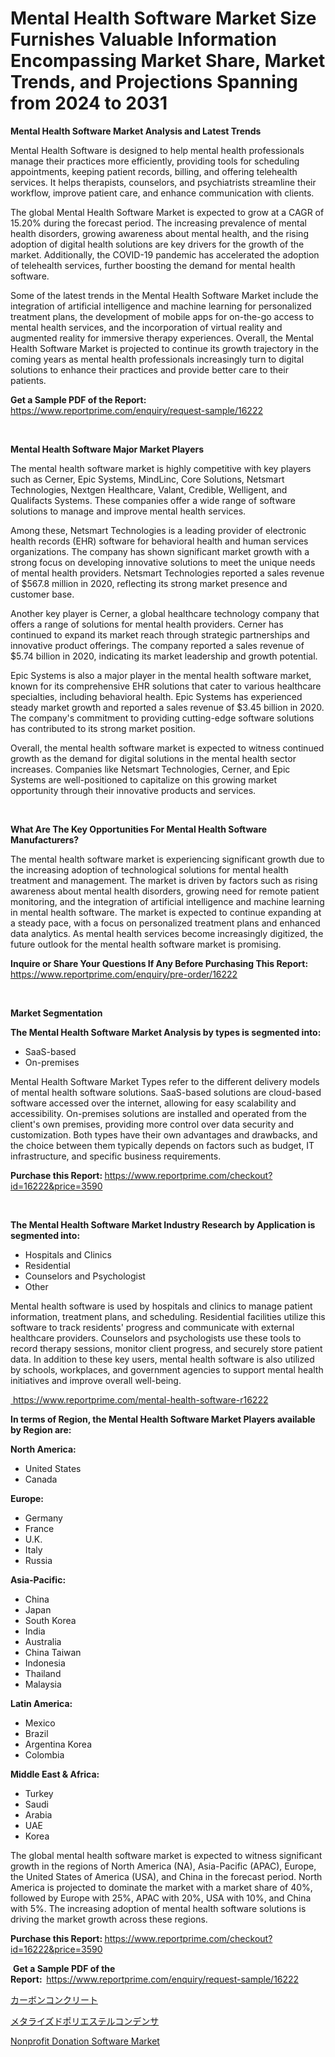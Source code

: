 <p><h1>Mental Health Software Market Size Furnishes Valuable Information Encompassing Market Share, Market Trends, and Projections Spanning from 2024 to 2031</h1></p><p><strong>Mental Health Software Market Analysis and Latest Trends</strong></p>
<p><p>Mental Health Software is designed to help mental health professionals manage their practices more efficiently, providing tools for scheduling appointments, keeping patient records, billing, and offering telehealth services. It helps therapists, counselors, and psychiatrists streamline their workflow, improve patient care, and enhance communication with clients.</p><p>The global Mental Health Software Market is expected to grow at a CAGR of 15.20% during the forecast period. The increasing prevalence of mental health disorders, growing awareness about mental health, and the rising adoption of digital health solutions are key drivers for the growth of the market. Additionally, the COVID-19 pandemic has accelerated the adoption of telehealth services, further boosting the demand for mental health software.</p><p>Some of the latest trends in the Mental Health Software Market include the integration of artificial intelligence and machine learning for personalized treatment plans, the development of mobile apps for on-the-go access to mental health services, and the incorporation of virtual reality and augmented reality for immersive therapy experiences. Overall, the Mental Health Software Market is projected to continue its growth trajectory in the coming years as mental health professionals increasingly turn to digital solutions to enhance their practices and provide better care to their patients.</p></p>
<p><strong>Get a Sample PDF of the Report:&nbsp;</strong> <a href="https://www.reportprime.com/enquiry/request-sample/16222">https://www.reportprime.com/enquiry/request-sample/16222</a></p>
<p>&nbsp;</p>
<p><strong>Mental Health Software Major Market Players</strong></p>
<p><p>The mental health software market is highly competitive with key players such as Cerner, Epic Systems, MindLinc, Core Solutions, Netsmart Technologies, Nextgen Healthcare, Valant, Credible, Welligent, and Qualifacts Systems. These companies offer a wide range of software solutions to manage and improve mental health services.</p><p>Among these, Netsmart Technologies is a leading provider of electronic health records (EHR) software for behavioral health and human services organizations. The company has shown significant market growth with a strong focus on developing innovative solutions to meet the unique needs of mental health providers. Netsmart Technologies reported a sales revenue of $567.8 million in 2020, reflecting its strong market presence and customer base.</p><p>Another key player is Cerner, a global healthcare technology company that offers a range of solutions for mental health providers. Cerner has continued to expand its market reach through strategic partnerships and innovative product offerings. The company reported a sales revenue of $5.74 billion in 2020, indicating its market leadership and growth potential.</p><p>Epic Systems is also a major player in the mental health software market, known for its comprehensive EHR solutions that cater to various healthcare specialties, including behavioral health. Epic Systems has experienced steady market growth and reported a sales revenue of $3.45 billion in 2020. The company's commitment to providing cutting-edge software solutions has contributed to its strong market position.</p><p>Overall, the mental health software market is expected to witness continued growth as the demand for digital solutions in the mental health sector increases. Companies like Netsmart Technologies, Cerner, and Epic Systems are well-positioned to capitalize on this growing market opportunity through their innovative products and services.</p></p>
<p>&nbsp;</p>
<p><strong>What Are The Key Opportunities For Mental Health Software Manufacturers?</strong></p>
<p><p>The mental health software market is experiencing significant growth due to the increasing adoption of technological solutions for mental health treatment and management. The market is driven by factors such as rising awareness about mental health disorders, growing need for remote patient monitoring, and the integration of artificial intelligence and machine learning in mental health software. The market is expected to continue expanding at a steady pace, with a focus on personalized treatment plans and enhanced data analytics. As mental health services become increasingly digitized, the future outlook for the mental health software market is promising.</p></p>
<p><strong>Inquire or Share Your Questions If Any Before Purchasing This Report:</strong> <a href="https://www.reportprime.com/enquiry/pre-order/16222">https://www.reportprime.com/enquiry/pre-order/16222</a></p>
<p>&nbsp;</p>
<p><strong>Market Segmentation</strong></p>
<p><strong>The Mental Health Software Market Analysis by types is segmented into:</strong></p>
<p><ul><li>SaaS-based</li><li>On-premises</li></ul></p>
<p><p>Mental Health Software Market Types refer to the different delivery models of mental health software solutions. SaaS-based solutions are cloud-based software accessed over the internet, allowing for easy scalability and accessibility. On-premises solutions are installed and operated from the client's own premises, providing more control over data security and customization. Both types have their own advantages and drawbacks, and the choice between them typically depends on factors such as budget, IT infrastructure, and specific business requirements.</p></p>
<p><strong>Purchase this Report:&nbsp;</strong><a href="https://www.reportprime.com/checkout?id=16222&price=3590">https://www.reportprime.com/checkout?id=16222&price=3590</a></p>
<p>&nbsp;</p>
<p><strong>The Mental Health Software Market Industry Research by Application is segmented into:</strong></p>
<p><ul><li>Hospitals and Clinics</li><li>Residential</li><li>Counselors and Psychologist</li><li>Other</li></ul></p>
<p><p>Mental health software is used by hospitals and clinics to manage patient information, treatment plans, and scheduling. Residential facilities utilize this software to track residents' progress and communicate with external healthcare providers. Counselors and psychologists use these tools to record therapy sessions, monitor client progress, and securely store patient data. In addition to these key users, mental health software is also utilized by schools, workplaces, and government agencies to support mental health initiatives and improve overall well-being.</p></p>
<p><a href="https://www.reportprime.com/mental-health-software-r16222">&nbsp;https://www.reportprime.com/mental-health-software-r16222</a></p>
<p><strong>In terms of Region, the Mental Health Software Market Players available by Region are:</strong></p>
<p>
    <p> <strong> North America: </strong>
        <ul>
            <li>United States</li>
            <li>Canada</li>
        </ul>
        </p> 
    <p> <strong> Europe: </strong>
        <ul>
            <li>Germany</li>
            <li>France</li>
            <li>U.K.</li>
            <li>Italy</li>
            <li>Russia</li>
        </ul>
        </p> 
    <p> <strong> Asia-Pacific: </strong>
        <ul>
            <li>China</li>
            <li>Japan</li>
            <li>South Korea</li>
            <li>India</li>
            <li>Australia</li>
            <li>China Taiwan</li>
            <li>Indonesia</li>
            <li>Thailand</li>
            <li>Malaysia</li>
        </ul>
        </p> 
    <p> <strong> Latin America: </strong>
        <ul>
            <li>Mexico</li>
            <li>Brazil</li>
            <li>Argentina Korea</li>
            <li>Colombia</li>
        </ul>
        </p> 
    <p> <strong> Middle East & Africa: </strong>
        <ul>
            <li>Turkey</li>
            <li>Saudi</li>
            <li>Arabia</li>
            <li>UAE</li>
            <li>Korea</li>
        </ul>
    </p>
    </p>
<p><p>The global mental health software market is expected to witness significant growth in the regions of North America (NA), Asia-Pacific (APAC), Europe, the United States of America (USA), and China in the forecast period. North America is projected to dominate the market with a market share of 40%, followed by Europe with 25%, APAC with 20%, USA with 10%, and China with 5%. The increasing adoption of mental health software solutions is driving the market growth across these regions.</p></p>
<p><strong>Purchase this Report: </strong><a href="https://www.reportprime.com/checkout?id=16222&price=3590">https://www.reportprime.com/checkout?id=16222&price=3590</a></p>
<p>&nbsp;<strong>Get a Sample PDF of the Report:&nbsp;&nbsp;</strong><a href="https://www.reportprime.com/enquiry/request-sample/16222">https://www.reportprime.com/enquiry/request-sample/16222</a></p>
<p><strong></strong></p>
<p><p><a href="https://github.com/oqxogxyvqe90775/Market-Research-Report-List-1/blob/main/463618626150.md">カーボンコンクリート</a></p><p><a href="https://github.com/oqxogxyvqe90775/Market-Research-Report-List-1/blob/main/627504337250.md">メタライズドポリエステルコンデンサ</a></p><p><a href="https://github.com/PeterParrish5/Market-Research-Report-List-4/blob/main/nonprofit-donation-software-market.md">Nonprofit Donation Software Market</a></p></p>